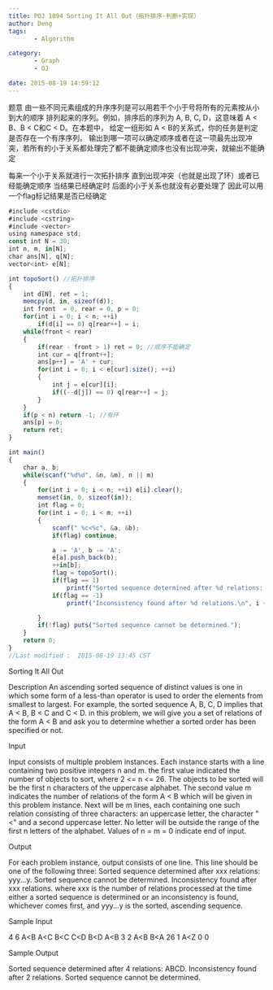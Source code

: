 ```yaml
---
title: POJ 1094 Sorting It All Out（拓扑排序·判断+实现）
author: Deng
tags: 
       - Algorithm

category: 
       - Graph
       - OJ

date: 2015-08-19 14:59:12
---
```

题意 由一些不同元素组成的升序序列是可以用若干个小于号将所有的元素按从小到大的顺序 排列起来的序列。例如，排序后的序列为 A, B, C, D，这意味着 A < B、B < C和C < D。在本题中， 给定一组形如 A < B的关系式，你的任务是判定是否存在一个有序序列。 输出到哪一项可以确定顺序或者在这一项最先出现冲突，若所有的小于关系都处理完了都不能确定顺序也没有出现冲突，就输出不能确定

每来一个小于关系就进行一次拓扑排序 直到出现冲突（也就是出现了环）或者已经能确定顺序 当结果已经确定时 后面的小于关系也就没有必要处理了 因此可以用一个flag标记结果是否已经确定

```js 
#include <cstdio>
#include <cstring>
#include <vector>
using namespace std;
const int N = 30;
int n, m, in[N];
char ans[N], q[N];
vector<int> e[N];

int topoSort() //拓扑排序
{
    int d[N], ret = 1;
    memcpy(d, in, sizeof(d));
    int front  = 0, rear = 0, p = 0;
    for(int i = 0; i < n; ++i)
        if(d[i] == 0) q[rear++] = i;
    while(front < rear)
    {
        if(rear - front > 1) ret = 0; //顺序不能确定
        int cur = q[front++];
        ans[p++] = 'A' + cur;
        for(int i = 0; i < e[cur].size(); ++i)
        {
            int j = e[cur][i];
            if((--d[j]) == 0) q[rear++] = j;
        }
    }
    if(p < n) return -1; //有环
    ans[p] = 0;
    return ret;
}

int main()
{
    char a, b;
    while(scanf("%d%d", &n, &m), n || m)
    {
        for(int i = 0; i < n; ++i) e[i].clear();
        memset(in, 0, sizeof(in));
        int flag = 0;
        for(int i = 0; i < m; ++i)
        {
            scanf(" %c<%c", &a, &b);
            if(flag) continue;

            a -= 'A', b -= 'A';
            e[a].push_back(b);
            ++in[b];
            flag = topoSort();
            if(flag == 1)
                printf("Sorted sequence determined after %d relations: %s.\n", i + 1, ans);
            if(flag == -1)
                printf("Inconsistency found after %d relations.\n", i + 1);

        }
        if(!flag) puts("Sorted sequence cannot be determined.");
    }
    return 0;
}
//Last modified :  2015-08-19 13:45 CST
```

Sorting It All Out

Description
An ascending sorted sequence of distinct values is one in which some form of a less-than operator is used to order the elements from smallest to largest. For example, the sorted sequence A, B, C, D implies that A < B, B < C and C < D. in this problem, we will give you a set of relations of the form A < B and ask you to determine whether a sorted order has been specified or not.

Input

Input consists of multiple problem instances. Each instance starts with a line containing two positive integers n and m. the first value indicated the number of objects to sort, where 2 <= n <= 26. The objects to be sorted will be the first n characters of the uppercase alphabet. The second value m indicates the number of relations of the form A < B which will be given in this problem instance. Next will be m lines, each containing one such relation consisting of three characters: an uppercase letter, the character "<" and a second uppercase letter. No letter will be outside the range of the first n letters of the alphabet. Values of n = m = 0 indicate end of input.

Output

For each problem instance, output consists of one line. This line should be one of the following three:
Sorted sequence determined after xxx relations: yyy...y.
Sorted sequence cannot be determined.
Inconsistency found after xxx relations.
where xxx is the number of relations processed at the time either a sorted sequence is determined or an inconsistency is found, whichever comes first, and yyy...y is the sorted, ascending sequence.

Sample Input

4 6 A<B A<C B<C C<D B<D A<B 3 2 A<B B<A 26 1 A<Z 0 0

Sample Output

Sorted sequence determined after 4 relations: ABCD. Inconsistency found after 2 relations. Sorted sequence cannot be determined.